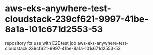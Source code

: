 # aws-eks-anywhere-test-cloudstack-239cf621-9997-41be-8a1a-101c671d2553-53
repository for use with E2E test job aws-eks-anywhere-test-cloudstack:239cf621-9997-41be-8a1a-101c671d2553-53

